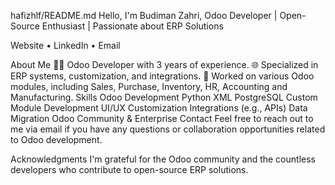 hafizhlf/README.md
Hello, I'm Budiman Zahri,
Odoo Developer | Open-Source Enthusiast | Passionate about ERP Solutions

Website • LinkedIn • Email

About Me
👨‍💻 Odoo Developer with 3 years of experience.
🌐 Specialized in ERP systems, customization, and integrations.
💼 Worked on various Odoo modules, including Sales, Purchase, Inventory, HR, Accounting and Manufacturing.
Skills
Odoo Development
Python
XML
PostgreSQL
Custom Module Development
UI/UX Customization
Integrations (e.g., APIs)
Data Migration
Odoo Community & Enterprise
Contact
Feel free to reach out to me via email if you have any questions or collaboration opportunities related to Odoo development.

Acknowledgments
I'm grateful for the Odoo community and the countless developers who contribute to open-source ERP solutions.	
